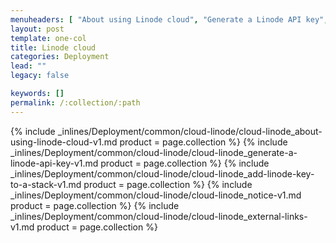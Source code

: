```yaml
---
menuheaders: [ "About using Linode cloud", "Generate a Linode API key", "Add Linode key to a stack", "Notice", "External links" ]
layout: post
template: one-col
title: Linode cloud
categories: Deployment
lead: ""
legacy: false

keywords: []
permalink: /:collection/:path
---
```






<a href="#about-using-linode-cloud"></a>{% include _inlines/Deployment/common/cloud-linode/cloud-linode_about-using-linode-cloud-v1.md  product = page.collection %}
<a href="#generate-a-linode-api-key"></a>{% include _inlines/Deployment/common/cloud-linode/cloud-linode_generate-a-linode-api-key-v1.md  product = page.collection %}
<a href="#add-linode-key-to-a-stack"></a>{% include _inlines/Deployment/common/cloud-linode/cloud-linode_add-linode-key-to-a-stack-v1.md  product = page.collection %}
<a href="#notice"></a>{% include _inlines/Deployment/common/cloud-linode/cloud-linode_notice-v1.md  product = page.collection %}
<a href="#external-links"></a>{% include _inlines/Deployment/common/cloud-linode/cloud-linode_external-links-v1.md  product = page.collection %}